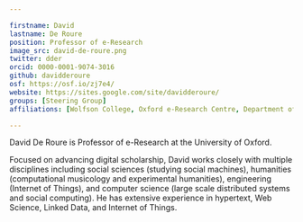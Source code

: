 ```yaml
---

firstname: David
lastname: De Roure
position: Professor of e-Research
image_src: david-de-roure.png
twitter: dder
orcid: 0000-0001-9074-3016
github: davidderoure
osf: https://osf.io/zj7e4/
website: https://sites.google.com/site/davidderoure/
groups: [Steering Group]
affiliations: [Wolfson College, Oxford e-Research Centre, Department of Engineering Science,  Humanities Division, Digital Humanities]

---
```


David De Roure is Professor of e-Research at the University of
Oxford.

Focused on advancing digital scholarship, David works closely with
multiple disciplines including social sciences (studying social
machines), humanities (computational musicology and experimental
humanities), engineering (Internet of Things), and computer science
(large scale distributed systems and social computing). He has
extensive experience in hypertext, Web Science, Linked Data, and
Internet of Things.
